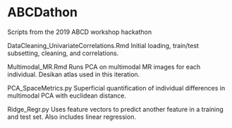 # ABCDathon
Scripts from the 2019 ABCD workshop hackathon

DataCleaning_UnivariateCorrelations.Rmd
Initial loading, train/test subsetting, cleaning, and correlations.

Multimodal_MR.Rmd
Runs PCA on multimodal MR images for each individual. Desikan atlas used in this iteration.

PCA_SpaceMetrics.py
Superficial quantification of individual differences in multimodal PCA with euclidean distance.

Ridge_Regr.py
Uses feature vectors to predict another feature in a training and test set. Also includes linear regression. 

